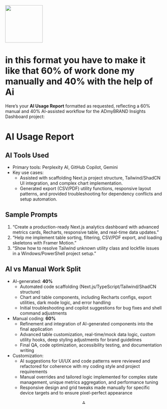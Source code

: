 <img src="https://r2cdn.perplexity.ai/pplx-full-logo-primary-dark%402x.png" class="logo" width="120"/>

# in this format you have to make it like that 60% of work done my manually and 40% with the help of Ai

Here’s your **AI Usage Report** formatted as requested, reflecting a 60% manual and 40% AI-assisted workflow for the ADmyBRAND Insights Dashboard project:

# AI Usage Report

## AI Tools Used

- Primary tools: Perplexity AI, GitHub Copilot, Gemini
- Key use cases:
    - Assisted with scaffolding Next.js project structure, Tailwind/ShadCN UI integration, and complex chart implementation.
    - Generated export (CSV/PDF) utility functions, responsive layout patterns, and provided troubleshooting for dependency conflicts and setup automation.


## Sample Prompts 

1. “Create a production-ready Next.js analytics dashboard with advanced metrics cards, Recharts, responsive table, and real-time data updates.”
2. “Help me implement table sorting, filtering, CSV/PDF export, and loading skeletons with Framer Motion.”
3. “Show how to resolve Tailwind unknown utility class and lockfile issues in a Windows/PowerShell project setup.”

## AI vs Manual Work Split

- AI-generated: **40%**
    - Automated code scaffolding (Next.js/TypeScript/Tailwind/ShadCN structure)
    - Chart and table components, including Recharts configs, export utilities, dark mode logic, and error handling
    - Initial troubleshooting and copilot suggestions for bug fixes and shell command adjustments
- Manual coding: **60%**
    - Refinement and integration of AI-generated components into the final application
    - Advanced table customization, real-time/mock data logic, custom utility hooks, deep styling adjustments for brand guidelines
    - Final QA, code optimization, accessibility testing, and documentation writing
- Customization:
    - AI suggestions for UI/UX and code patterns were reviewed and refactored for coherence with my coding style and project requirements
    - Manual overrides and tailored logic implemented for complex state management, unique metrics aggregation, and performance tuning
    - Responsive design and grid tweaks made manually for specific device targets and to ensure pixel-perfect appearance

<div style="text-align: center">⁂</div>

[^1]: r.jpg

